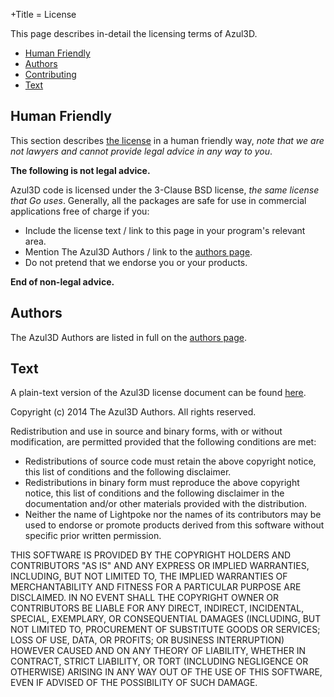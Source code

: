 +Title = License

This page describes in-detail the licensing terms of Azul3D.

* [Human Friendly](#human-friendly)
* [Authors](#authors)
* [Contributing](#contributing)
* [Text](#text)

## Human Friendly

This section describes [the license](#text) in a human friendly way, *note that we are not lawyers and cannot provide legal advice in any way to you*.

**The following is not legal advice.**

Azul3D code is licensed under the 3-Clause BSD license, *the same license that Go uses*. Generally, all the packages are safe for use in commercial applications free of charge if you:

* Include the license text / link to this page in your program's relevant area.
* Mention The Azul3D Authors / link to the [authors page](/doc/authors.html).
* Do not pretend that we endorse you or your products.

**End of non-legal advice.**

## Authors

The Azul3D Authors are listed in full on the [authors page](/doc/authors.html).

## Text

A plain-text version of the Azul3D license document can be found [here](/content/LICENSE).

Copyright (c) 2014 The Azul3D Authors. All rights reserved.

Redistribution and use in source and binary forms, with or without
modification, are permitted provided that the following conditions are
met:

* Redistributions of source code must retain the above copyright notice, this list of conditions and the following disclaimer.
* Redistributions in binary form must reproduce the above copyright notice, this list of conditions and the following disclaimer in the documentation and/or other materials provided with the distribution.
* Neither the name of Lightpoke nor the names of its contributors may be used to endorse or promote products derived from this software without specific prior written permission.

THIS SOFTWARE IS PROVIDED BY THE COPYRIGHT HOLDERS AND CONTRIBUTORS
"AS IS" AND ANY EXPRESS OR IMPLIED WARRANTIES, INCLUDING, BUT NOT
LIMITED TO, THE IMPLIED WARRANTIES OF MERCHANTABILITY AND FITNESS FOR
A PARTICULAR PURPOSE ARE DISCLAIMED. IN NO EVENT SHALL THE COPYRIGHT
OWNER OR CONTRIBUTORS BE LIABLE FOR ANY DIRECT, INDIRECT, INCIDENTAL,
SPECIAL, EXEMPLARY, OR CONSEQUENTIAL DAMAGES (INCLUDING, BUT NOT
LIMITED TO, PROCUREMENT OF SUBSTITUTE GOODS OR SERVICES; LOSS OF USE,
DATA, OR PROFITS; OR BUSINESS INTERRUPTION) HOWEVER CAUSED AND ON ANY
THEORY OF LIABILITY, WHETHER IN CONTRACT, STRICT LIABILITY, OR TORT
(INCLUDING NEGLIGENCE OR OTHERWISE) ARISING IN ANY WAY OUT OF THE USE
OF THIS SOFTWARE, EVEN IF ADVISED OF THE POSSIBILITY OF SUCH DAMAGE.

